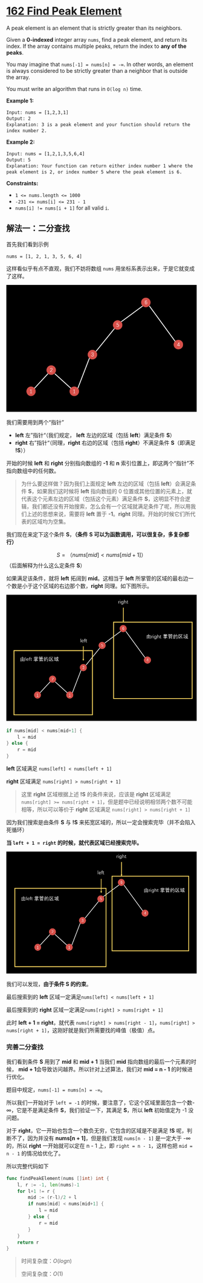 # [162 Find Peak Element](https://leetcode.cn/problems/find-peak-element)

A peak element is an element that is strictly greater than its neighbors.

Given a **0-indexed** integer array `nums`, find a peak element, and return its index. If the array contains multiple peaks, return the index to **any of the peaks**.

You may imagine that `nums[-1] = nums[n] = -∞`. In other words, an element is always considered to be strictly greater than a neighbor that is outside the array.

You must write an algorithm that runs in `O(log n)` time.

 

**Example 1:**

```
Input: nums = [1,2,3,1]
Output: 2
Explanation: 3 is a peak element and your function should return the index number 2.
```

**Example 2:**

```
Input: nums = [1,2,1,3,5,6,4]
Output: 5
Explanation: Your function can return either index number 1 where the peak element is 2, or index number 5 where the peak element is 6.
```

 

**Constraints:**

- `1 <= nums.length <= 1000`
- `-231 <= nums[i] <= 231 - 1`
- `nums[i] != nums[i + 1]` for all valid `i`.



## 解法一：二分查找

首先我们看到示例

```
nums = [1, 2, 1, 3, 5, 6, 4]
```

这样看似乎有点不直观，我们不妨将数组 `nums` 用坐标系表示出来，于是它就变成了这样。

![image-20230418105306924](./assets/image-20230418105306924.png)

我们需要用到两个“指针”

- **left** 左”指针“（我们规定， **left** 左边的区域（包括 **left**）满足条件 **S**）
- **right** 右”指针“（同理，**right** 右边的区域（包括 **right**）不满足条件 **S**（即满足 **!S**））

开始的时候 **left** 和 **right** 分别指向数组的 **-1** 和 **n** 索引位置上，即这两个“指针”不指向数组中的任何数。

> 为什么要这样做？因为我们上面规定 **left** 左边的区域（包括 **left**）会满足条件 **S**，如果我们这时候将 **left** 指向数组的 0 位置或其他位置的元素上，就代表这个元素左边的区域（包括这个元素）满足条件 **S**，这明显不符合逻辑，我们都还没有开始搜索，怎么会有一个区域就满足条件了呢，所以用我们上述的思想来说，需要将 **left** 置于 **-1**。**right** 同理。开始的时候它们所代表的区域均为空集。

我们现在来定下这个条件 **S**，**（条件 S 可以为函数调用，可以很复杂，多复杂都行）**

$$S=（nums[mid] < nums[mid+1]）$$（后面解释为什么这么定条件 **S**）

如果满足该条件，就将 **left** 拓阔到 **mid**。这相当于 **left** 所掌管的区域的最右边一个数是小于这个区域的右边那个数，**right** 同理。如下图所示。

![image-20230418111010015](./assets/image-20230418111010015.png)

```go
if nums[mid] < nums[mid+1] {
    l = mid
} else {
    r = mid
}
```

**left** 区域满足 `nums[left] < nums[left + 1]`

**right** 区域满足 `nums[right] > nums[right + 1]`

> 这里 **right** 区域根据上述 **!S** 的条件来说，应该是 **right** 区域满足 `nums[right] >= nums[right + 1]`，但是题中已经说明相邻两个数不可能相等，所以可以等价于 **right** 区域满足 `nums[right] > nums[right + 1]`

因为我们搜索是由条件 **S** 与 **!S** 来拓宽区域的，所以一定会搜索完毕（并不会陷入死循环）

**当 `left + 1 = right` 的时候，就代表区域已经搜索完毕。**

![image-20230418111554446](./assets/image-20230418111554446.png)

我们可以发现，**由于条件 S 的约束**。

最后搜索到的 **left** 区域一定满足`nums[left] < nums[left + 1]`

最后搜索到的 **right** 区域一定满足`nums[right] > nums[right + 1]`

此时 **left + 1 = right**，就代表 `nums[right] > nums[right - 1]`，`nums[right] > nums[right + 1]`，这刚好就是我们所需要找的峰值（极值）点。



### 完善二分查找

我们看到条件 **S** 用到了 **mid** 和 **mid + 1** 当我们 **mid** 指向数组的最后一个元素的时候， **mid + 1**会导致访问越界。所以针对上述算法，我们对 **mid = n - 1** 的时候进行优化。

题目中规定，`nums[-1] = nums[n] = -∞`。

所以我们一开始对于 `left = -1` 的时候，要注意了，它这个区域里面包含一个数-∞，它是不是满足条件 **S**，我们验证一下，其满足 **S**，所以 **left** 初始值定为 -1 没问题。

对于 **right**，它一开始也包含一个数负无穷，它包含的区域是不是满足 **!S** 呢，判断不了，因为并没有 **nums[n + 1]**，但是我们发现 `nums[n - 1]` 是一定大于 -∞ 的，所以 **right** 一开始就可以定在 n - 1 上，即 `right = n - 1`，这样也把 `mid = n - 1` 的情况给优化了。



所以完整代码如下

```go
func findPeakElement(nums []int) int {
	l, r := -1, len(nums)-1
	for l+1 != r {
		mid := (r-l)/2 + l
		if nums[mid] < nums[mid+1] {
			l = mid
		} else {
			r = mid
		}
	}
	return r
}
```

> 时间复杂度：$O(logn)$
>
> 空间复杂度：$O(1)$